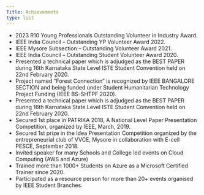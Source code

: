```yaml
---
Title: Achievements
type: list
---
```


* 2023 R10 Young Professionals Outstanding Volunteer in Industry Award. 
* IEEE India Council – Outstanding YP Volunteer Award 2022.
* IEEE Mysore Subsection – Outstanding Volunteer Award 2021. 
* IEEE India Council – Outstanding Student Volunteer Award 2020. 
* Presented a technical paper which is adjudged as the BEST PAPER during 16th Karnataka State Level ISTE Student Convention held on 22nd February 2020. 
* Project named “Forest Connection” is recognized by IEEE BANGALORE SECTION and being funded under Student Humanitarian Technology Project Funding (IEEE BS-SHTPF 2020).  
* Presented a technical paper which is adjudged as the BEST PAPER during 16th Karnataka State Level ISTE Student Convention held on 22nd February 2020.  
* Secured 1st place in PATRIKA 2018, A National Level Paper Presentation Competition, organized by IEEE, March, 2019.   
* Secured 1st prize in the Idea Presentation Competition organized by the entrepreneurial club of VVCE, Mysore in collaboration with E-cell PESCE, September 2018.
* Invited speaker for many Schools and College led events on Cloud Computing (AWS and Azure)
* Trained more than 1000+ Students on Azure as a Microsoft Certified Trainer since 2020.
* Participated as a resource person for more than 20+ events organised by IEEE Student Branches.



